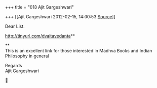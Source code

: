+++
title = "018 Ajit Gargeshwari"

+++
[[Ajit Gargeshwari	2012-02-15, 14:00:53 [Source](https://groups.google.com/g/samskrita/c/k0umzsd6Ag0)]]



Dear List.  
  
<http://tinyurl.com/dvaitavedanta>**  
  
**  
This is an excellent link for those interested in Madhva Books and Indian Philosophy in general  
  
Regards  
Ajit Gargeshwari



